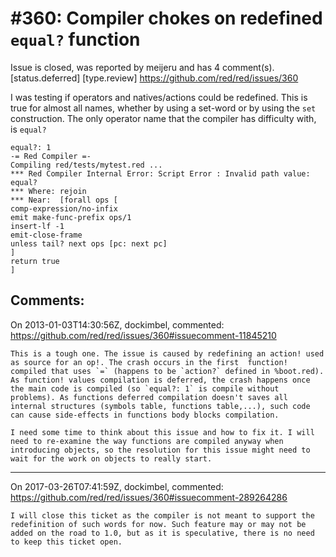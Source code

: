 
#360: Compiler chokes on redefined `equal?` function
================================================================================
Issue is closed, was reported by meijeru and has 4 comment(s).
[status.deferred] [type.review]
<https://github.com/red/red/issues/360>

I was testing if operators and natives/actions could be redefined. This is true for almost all names, whether by using a set-word or by using the `set` construction. The only operator name that the compiler has difficulty with, is `equal?`

```
equal?: 1
-= Red Compiler =-
Compiling red/tests/mytest.red ...
*** Red Compiler Internal Error: Script Error : Invalid path value: equal?
*** Where: rejoin
*** Near:  [forall ops [
comp-expression/no-infix
emit make-func-prefix ops/1
insert-lf -1
emit-close-frame
unless tail? next ops [pc: next pc]
]
return true
]
```



Comments:
--------------------------------------------------------------------------------

On 2013-01-03T14:30:56Z, dockimbel, commented:
<https://github.com/red/red/issues/360#issuecomment-11845210>

    This is a tough one. The issue is caused by redefining an action! used as source for an op!. The crash occurs in the first  function! compiled that uses `=` (happens to be `action?` defined in %boot.red). As function! values compilation is deferred, the crash happens once the main code is compiled (so `equal?: 1` is compile without problems). As functions deferred compilation doesn't saves all internal structures (symbols table, functions table,...), such code can cause side-effects in functions body blocks compilation.
    
    I need some time to think about this issue and how to fix it. I will need to re-examine the way functions are compiled anyway when introducing objects, so the resolution for this issue might need to wait for the work on objects to really start.

--------------------------------------------------------------------------------

On 2017-03-26T07:41:59Z, dockimbel, commented:
<https://github.com/red/red/issues/360#issuecomment-289264286>

    I will close this ticket as the compiler is not meant to support the redefinition of such words for now. Such feature may or may not be added on the road to 1.0, but as it is speculative, there is no need to keep this ticket open.

